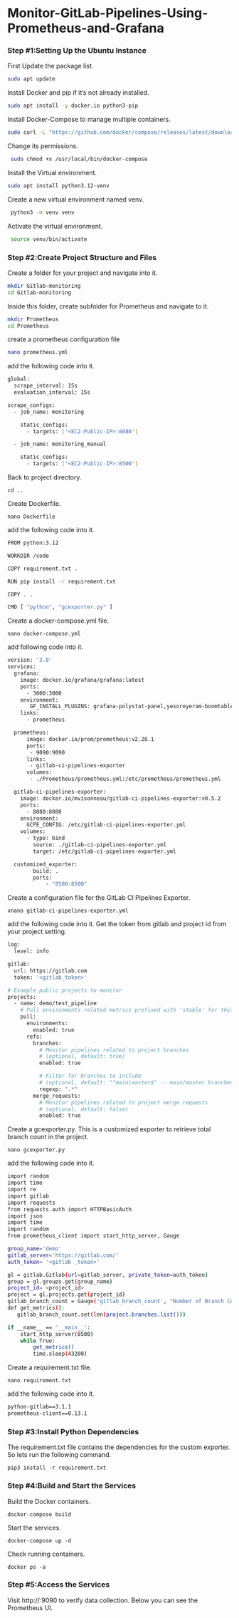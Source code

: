# Monitor-GitLab-Pipelines-Using-Prometheus-and-Grafana
### Step #1:Setting Up the Ubuntu Instance
First Update the package list.
```bash
sudo apt update
 ```
Install Docker and pip if it’s not already installed.
```bash
sudo apt install -y docker.io python3-pip
 ```
Install Docker-Compose to manage multiple containers.
```bash
sudo curl -L "https://github.com/docker/compose/releases/latest/download/docker-compose-$(uname -s)-$(uname -m)" -o /usr/local/bin/docker-compose
````
Change its permissions.

```bash
 sudo chmod +x /usr/local/bin/docker-compose
```

Install the Virtual environment.

```bash
sudo apt install python3.12-venv
 ```

Create a new virtual environment named venv.


```bash
 python3 -m venv venv
```

Activate the virtual environment.

```bash
 source venv/bin/activate 
```

### Step #2:Create Project Structure and Files
Create a folder for your project and navigate into it.


```bash
mkdir Gitlab-monitoring
cd Gitlab-monitoring
```
Inside this folder, create subfolder for Prometheus and navigate to it.
```bash
mkdir Prometheus
cd Prometheus
```

create a prometheus configuration file

```bash
nano prometheus.yml
```
add the following code into it.
```bash
global:
  scrape_interval: 15s
  evaluation_interval: 15s

scrape_configs:
  - job_name: monitoring

    static_configs:
      - targets: ['<EC2-Public-IP>:8080']

  - job_name: monitoring_manual

    static_configs:
      - targets: ['<EC2-Public-IP>:8500']
  ```

Back to project directory.


``` cd .. ```

Create Dockerfile.

``` nano Dockerfile ```

add the following code into it.
```bash
FROM python:3.12

WORKDIR /code

COPY requirement.txt .

RUN pip install -r requirement.txt

COPY . .

CMD [ "python", "gcexporter.py" ]
```
Create a docker-compose.yml file.


``` nano docker-compose.yml ```

add following code into it.
```bash
version: '3.8'
services:
  grafana:
    image: docker.io/grafana/grafana:latest
    ports:
      - 3000:3000
    environment:
       GF_INSTALL_PLUGINS: grafana-polystat-panel,yesoreyeram-boomtable-panel
    links:
      - prometheus

  prometheus:
      image: docker.io/prom/prometheus:v2.28.1
      ports:
       - 9090:9090
      links:
       - gitlab-ci-pipelines-exporter
      volumes:
       - ./Prometheus/prometheus.yml:/etc/prometheus/prometheus.yml

  gitlab-ci-pipelines-exporter:
    image: docker.io/mvisonneau/gitlab-ci-pipelines-exporter:v0.5.2
    ports:
      - 8080:8080
    environment:
      GCPE_CONFIG: /etc/gitlab-ci-pipelines-exporter.yml
    volumes:
      - type: bind
        source: ./gitlab-ci-pipelines-exporter.yml
        target: /etc/gitlab-ci-pipelines-exporter.yml

  customized_exporter:
        build: .
        ports:
            - "8500:8500"
```
Create a configuration file for the GitLab CI Pipelines Exporter.

```xnano gitlab-ci-pipelines-exporter.yml ```

add the following code into it. Get the token from gitlab and project id from your project setting.
```bash
log:
  level: info

gitlab:
  url: https://gitlab.com
  token: '<gitlab_token>'

# Example public projects to monitor
projects:
  - name: demo/test_pipeline
    # Pull environments related metrics prefixed with 'stable' for this project
    pull:
      environments:
        enabled: true
      refs:
        branches:
          # Monitor pipelines related to project branches
          # (optional, default: true)
          enabled: true

          # Filter for branches to include
          # (optional, default: "^main|master$" -- main/master branches)
          regexp: ".*"
        merge_requests:
          # Monitor pipelines related to project merge requests
          # (optional, default: false)
          enabled: true
```

Create a gcexporter.py. This is a customized exporter to retrieve total branch count in the project.

``` nano gcexporter.py ```

add the following code into it.
```bash
import random
import time
import re
import gitlab
import requests
from requests.auth import HTTPBasicAuth
import json
import time
import random
from prometheus_client import start_http_server, Gauge

group_name='demo'
gitlab_server='https://gitlab.com/'
auth_token= '<gitlab _token>'

gl = gitlab.Gitlab(url=gitlab_server, private_token=auth_token)
group = gl.groups.get(group_name)
project_id= <project_id>
project = gl.projects.get(project_id)
gitlab_branch_count = Gauge('gitlab_branch_count', "Number of Branch Count")
def get_metrics():
   gitlab_branch_count.set(len(project.branches.list()))

if __name__ == '__main__':
    start_http_server(8500)
    while True:
        get_metrics()
        time.sleep(43200)
```

Create a requirement.txt file.

``` nano requirement.txt ```

add the following code into it.
```bash 
python-gitlab==3.1.1
prometheus-client==0.13.1
```
### Step #3:Install Python Dependencies
The requirement.txt file contains the dependencies for the custom exporter. So lets run the following command.

``` pip3 install -r requirement.txt ```

### Step #4:Build and Start the Services
Build the Docker containers.

``` docker-compose build ```

Start the services.

``` docker-compose up -d ```

Check running containers.

``` docker ps -a ```

### Step #5:Access the Services
Visit http://<EC2-Public-IP>:9090 to verify data collection. Below you can see the Prometheus UI.
